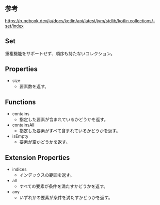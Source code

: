 ## 参考
https://runebook.dev/ja/docs/kotlin/api/latest/jvm/stdlib/kotlin.collections/-set/index

## Set
重複機能をサポートせず、順序も持たないコレクション。

## Properties
- size
  - 要素数を返す。

## Functions
- contains
  - 指定した要素が含まれているかどうかを返す。
- containsAll
  - 指定した要素がすべて含まれているかどうかを返す。
- isEmpty
  - 要素が空かどうかを返す。
  
## Extension Properties
- indices
  - インデックスの範囲を返す。
- all
  - すべての要素が条件を満たすかどうかを返す。
- any
  - いずれかの要素が条件を満たすかどうかを返す。